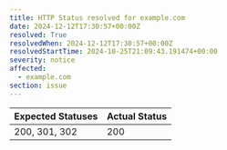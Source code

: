 ```yaml
---
title: HTTP Status resolved for example.com
date: 2024-12-12T17:30:57+00:00Z
resolved: True
resolvedWhen: 2024-12-12T17:30:57+00:00Z
resolvedStartTime: 2024-10-25T21:09:43.191474+00:00
severity: notice
affected:
  - example.com
section: issue
---
```


| Expected Statuses | Actual Status  |
|-------------------|----------------|
| 200, 301, 302 | 200 |
